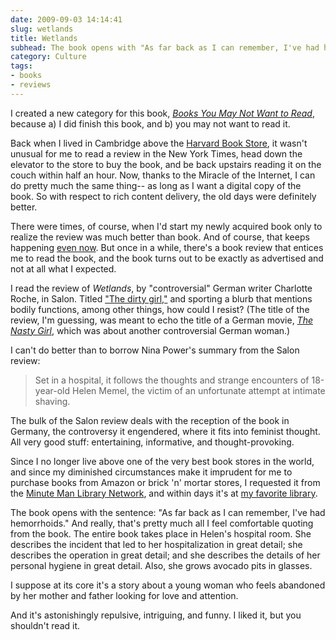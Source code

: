 ```yaml
---
date: 2009-09-03 14:14:41
slug: wetlands
title: Wetlands
subhead: The book opens with "As far back as I can remember, I've had hemorrhoids."
category: Culture
tags:
- books
- reviews
---
```


I created a new category for this book, _[Books You May Not Want to Read](https://pborenstein.com/category/books-you-may-not-want-to-read/)_, because a) I did finish this book, and b) you may not want to read it.


Back when I lived in Cambridge above the [Harvard Book Store](https://harvard.com/), it wasn't unusual for me to read a review in the New York Times, head down the elevator to the store to buy the book, and be back upstairs reading it on the couch within half an hour. Now, thanks to the Miracle of the Internet, I can do pretty much the same thing-- as long as I want a digital copy of the book. So with respect to rich content delivery, the old days were definitely better.

There were times, of course, when I'd start my newly acquired book only to realize the review was much better than book. And of course, that keeps happening [even now](/articles/finding-oz/). But once in a while, there's a book review that entices me to read the book, and the book turns out to be exactly as advertised and not at all what I expected.

I read the review of _Wetlands_, by "controversial" German writer Charlotte Roche, in Salon. Titled ["The dirty girl,"](https://www.salon.com/books/int/2009/04/04/charlotte_roche/index.html) and sporting a blurb that mentions bodily functions, among other things, how could I resist? (The title of the review, I'm guessing, was meant to echo the title of a German movie, _[The Nasty Girl](https://en.wikipedia.org/wiki/The_Nasty_Girl)_, which was about another controversial German woman.)

I can't do better than to borrow Nina Power's summary from the Salon review:

> Set in a hospital, it follows the thoughts and strange encounters of 18-year-old Helen Memel, the victim of an unfortunate attempt at intimate shaving.

The bulk of the Salon review deals with the reception of the book in Germany, the controversy it engendered, where it fits into feminist thought. All very good stuff: entertaining, informative, and thought-provoking.

Since I no longer live above one of the very best book stores in the world, and since my diminished circumstances make it imprudent for me to purchase books from Amazon or brick 'n' mortar stores, I requested it from the [Minute Man Library Network](https://www.mln.lib.ma.us/), and within days it's at [my favorite library](https://www.wellesleyfreelibrary.org/home/).

The book opens with the sentence: "As far back as I can remember, I've had hemorrhoids." And really, that's pretty much all I feel comfortable quoting from the book. The entire book takes place in Helen's hospital room. She describes the incident that led to her hospitalization in great detail; she describes the operation in great detail; and she describes the details of her personal hygiene in great detail. Also, she grows avocado pits in glasses.

I suppose at its core it's a story about a young woman who feels abandoned by her mother and father looking for love and attention.

And it's astonishingly repulsive, intriguing, and funny. I liked it, but you shouldn't read it.
